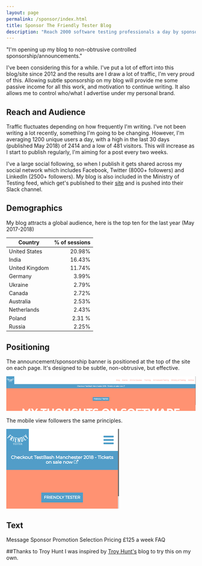```yaml
---
layout: page
permalink: /sponsor/index.html
title: Sponsor The Friendly Tester Blog
description: "Reach 2000 software testing professionals a day by sponsoring The Friendly Tester blog"
---
```

"I'm opening up my blog to non-obtrusive controlled sponsorship/announcements."

I've been considering this for a while. I've put a lot of effort into this blog/site since 2012 and the results are I draw a lot of traffic, I'm very proud of this. Allowing subtle sponsorship on my blog will provide me some passive income for all this work, and motivation to continue writing. It also allows me to control who/what I advertise under my personal brand.

## Reach and Audience
Traffic fluctuates depending on how frequently I'm writing. I've not been writing a lot recently, something I'm going to be changing. However, I'm averaging 1200 unique users a day, with a high in the last 30 days (published May 2018) of 2414 and a low of 481 visitors. This will increase as I start to publish regularly, I'm aiming for a post every two weeks. 

I've a large social following, so when I publish it gets shared across my social network which includes Facebook, Twitter (8000+ followers) and LinkedIn (2500+ followers). My blog is also included in the Ministry of Testing feed, which get's published to their [site](https://ministryoftesting.com) and is pushed into their Slack channel. 

## Demographics
My blog attracts a global audience, here is the top ten for the last year (May 2017-2018)

| Country | % of sessions |
| --- | ---:|
| United States <span class="flag-icon flag-icon-us"></span> | 20.98% |
| India <span class="flag-icon flag-icon-in"></span> | 16.43% |
| United Kingdom <span class="flag-icon flag-icon-gb"></span> | 11.74% |
| Germany <span class="flag-icon flag-icon-de"></span> | 3.99% |
| Ukraine <span class="flag-icon flag-icon-ua"></span> | 2.79% |
| Canada <span class="flag-icon flag-icon-ca"> | 2.72% |
| Australia <span class="flag-icon flag-icon-au">| 2.53% |
| Netherlands <span class="flag-icon flag-icon-nl">| 2.43% |
| Poland <span class="flag-icon flag-icon-pl">| 2.31 % |
| Russia <span class="flag-icon flag-icon-ru">| 2.25% |

## Positioning
The announcement/sponsorship banner is positioned at the top of the site on each page. It's designed to be subtle, non-obtrusive, but effective.

![Desktop View](/images/sponsorship/desktopview.png)

The mobile view followers the same principles.

![Desktop View](/images/sponsorship/mobileview.png)

## Text


Message
Sponsor Promotion
Selection
Pricing
£125 a week
FAQ

##Thanks to Troy Hunt
I was inspired by [Troy Hunt's](https://troyhunt.com) blog to try this on my own.